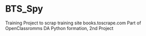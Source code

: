 # BTS_Spy
Training Project to scrap training site books.toscrape.com
Part of OpenClassromms DA Python formation, 2nd Project
